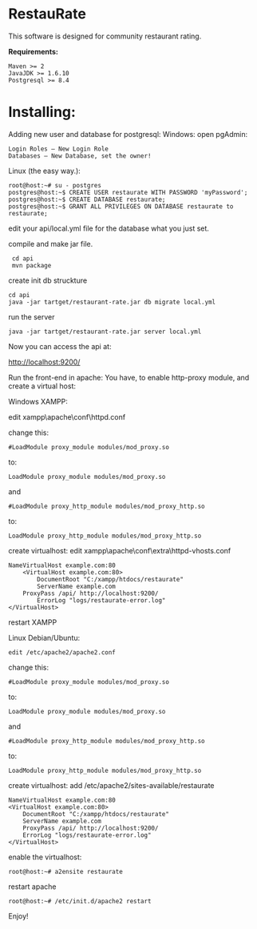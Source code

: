 ﻿RestauRate
==========
This software is designed for community restaurant rating.

<b>Requirements: </b>

<pre><code>Maven >= 2
JavaJDK >= 1.6.10
Postgresql >= 8.4
</code></pre>

<b>Installing:</b>
==========
Adding new user and database for postgresql:
Windows: open pgAdmin:

	Login Roles – New Login Role
	Databases – New Database, set the owner!

Linux (the easy way.):

	root@host:~# su - postgres
	postgres@host:~$ CREATE USER restaurate WITH PASSWORD 'myPassword';
	postgres@host:~$ CREATE DATABASE restaurate;
	postgres@host:~$ GRANT ALL PRIVILEGES ON DATABASE restaurate to restaurate;

edit your api/local.yml file for the database what you just set.

compile and make jar file.

	 cd api
	 mvn package

create init db struckture

	cd api
	java -jar tartget/restaurant-rate.jar db migrate local.yml

run the server

	java -jar tartget/restaurant-rate.jar server local.yml

Now you can access the api at: 

  <http://localhost:9200/>

Run the front-end in apache: You have, to enable http-proxy module, and create a virtual host:

Windows XAMPP:

  edit xampp\apache\conf\httpd.conf

change this:

	#LoadModule proxy_module modules/mod_proxy.so

to:

	LoadModule proxy_module modules/mod_proxy.so

and

	#LoadModule proxy_http_module modules/mod_proxy_http.so

to:

	LoadModule proxy_http_module modules/mod_proxy_http.so

create virtualhost: edit  xampp\apache\conf\extra\httpd-vhosts.conf
		
	NameVirtualHost example.com:80
 		<VirtualHost example.com:80>
  			DocumentRoot "C:/xampp/htdocs/restaurate"
  			ServerName example.com
		ProxyPass /api/ http://localhost:9200/
  			ErrorLog "logs/restaurate-error.log"
	</VirtualHost>

restart XAMPP

Linux Debian/Ubuntu:

	edit /etc/apache2/apache2.conf

change this:
	
	#LoadModule proxy_module modules/mod_proxy.so

to:
	
	LoadModule proxy_module modules/mod_proxy.so

and
	
	#LoadModule proxy_http_module modules/mod_proxy_http.so

to:
	
	LoadModule proxy_http_module modules/mod_proxy_http.so

create virtualhost: add /etc/apache2/sites-available/restaurate
	
	NameVirtualHost example.com:80
 	<VirtualHost example.com:80>
	    DocumentRoot "C:/xampp/htdocs/restaurate"
	  	ServerName example.com
	  	ProxyPass /api/ http://localhost:9200/
	  	ErrorLog "logs/restaurate-error.log"
	</VirtualHost>
	
enable the virtualhost:

	root@host:~# a2ensite restaurate

restart apache

	root@host:~# /etc/init.d/apache2 restart
	
Enjoy!	